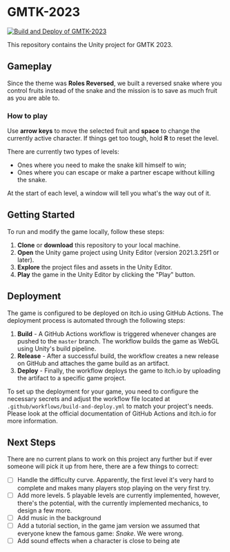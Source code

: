 # GMTK-2023

[![Build and Deploy of GMTK-2023](https://github.com/StampedeStudios/GMTK-2023/actions/workflows/build-and-deploy.yml/badge.svg)](https://github.com/StampedeStudios/GMTK-2023/actions/workflows/build-and-deploy.yml)


This repository contains the Unity project for GMTK 2023.

## Gameplay
Since the theme was **Roles Reversed**, we built a reversed snake where you control fruits instead of the snake and the mission is to save as much fruit as you are able to.

### How to play
Use **arrow keys** to move the selected fruit and **space** to change the currently active character. If things get too tough, hold **R** to reset the level.

There are currently two types of levels:

- Ones where you need to make the snake kill himself to win;
- Ones where you can escape or make a partner escape without killing the snake.

At the start of each level, a window will tell you what's the way out of it.

## Getting Started

To run and modify the game locally, follow these steps:

1. **Clone** or **download** this repository to your local machine.
2. **Open** the Unity game project using Unity Editor (version 2021.3.25f1 or later).
3. **Explore** the project files and assets in the Unity Editor.
4. **Play** the game in the Unity Editor by clicking the "Play" button.

## Deployment

The game is configured to be deployed on itch.io using GitHub Actions. The deployment process is automated through the following steps:

1. **Build** - A GitHub Actions workflow is triggered whenever changes are pushed to the `master` branch. The workflow builds the game as WebGL using Unity's build pipeline.
2. **Release** - After a successful build, the workflow creates a new release on GitHub and attaches the game build as an artifact.
3. **Deploy** - Finally, the workflow deploys the game to itch.io by uploading the artifact to a specific game project.

To set up the deployment for your game, you need to configure the necessary secrets and adjust the workflow file located at `.github/workflows/build-and-deploy.yml` to match your project's needs. Please look at the official documentation of GitHub Actions and itch.io for more information.

## Next Steps
There are no current plans to work on this project any further but if ever someone will pick it up from here, there are a few things to correct:

- [ ] Handle the difficulty curve. Apparently, the first level it's very hard to complete and makes many players stop playing on the very first try.
- [ ] Add more levels. 5 playable levels are currently implemented, however, there's the potential, with the currently implemented mechanics, to design a few more.
- [ ] Add music in the background
- [ ] Add a tutorial section, in the game jam version we assumed that everyone knew the famous game: *Snake*. We were wrong.
- [ ] Add sound effects when a character is close to being ate
